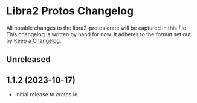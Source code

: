 # Libra2 Protos Changelog

All notable changes to the libra2-protos crate will be captured in this file. This changelog is written by hand for now. It adheres to the format set out by [Keep a Changelog](https://keepachangelog.com/en/1.0.0/).

## Unreleased

## 1.1.2 (2023-10-17)
- Initial release to crates.io.
